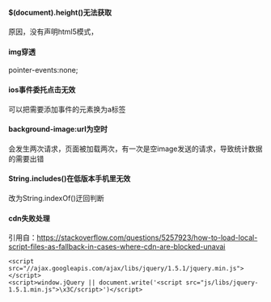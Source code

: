  #### $(document).height()无法获取  
原因，没有声明html5模式，<!DOCTYPE html>
#### img穿透
 pointer-events:none;  
#### ios事件委托点击无效
可以把需要添加事件的元素换为a标签
#### background-image:url为空时
会发生两次请求，页面被加载两次，有一次是空image发送的请求，导致统计数据的需要出错
#### String.includes()在低版本手机里无效
改为String.indexOf()迂回判断 
#### cdn失败处理
引用自：https://stackoverflow.com/questions/5257923/how-to-load-local-script-files-as-fallback-in-cases-where-cdn-are-blocked-unavai
```
<script src="//ajax.googleapis.com/ajax/libs/jquery/1.5.1/jquery.min.js"></script>
<script>window.jQuery || document.write('<script src="js/libs/jquery-1.5.1.min.js">\x3C/script>')</script>
```
